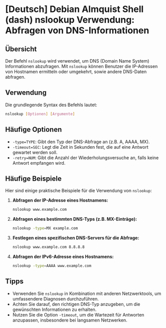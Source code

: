 # [Deutsch] Debian Almquist Shell (dash) nslookup Verwendung: Abfragen von DNS-Informationen

## Übersicht
Der Befehl `nslookup` wird verwendet, um DNS (Domain Name System) Informationen abzufragen. Mit `nslookup` können Benutzer die IP-Adressen von Hostnamen ermitteln oder umgekehrt, sowie andere DNS-Daten abfragen.

## Verwendung
Die grundlegende Syntax des Befehls lautet:

```bash
nslookup [Optionen] [Argumente]
```

## Häufige Optionen
- `-type=TYPE`: Gibt den Typ der DNS-Abfrage an (z.B. A, AAAA, MX).
- `-timeout=SEC`: Legt die Zeit in Sekunden fest, die auf eine Antwort gewartet werden soll.
- `-retry=NUM`: Gibt die Anzahl der Wiederholungsversuche an, falls keine Antwort empfangen wird.

## Häufige Beispiele
Hier sind einige praktische Beispiele für die Verwendung von `nslookup`:

1. **Abfragen der IP-Adresse eines Hostnamens:**
   ```bash
   nslookup www.example.com
   ```

2. **Abfragen eines bestimmten DNS-Typs (z.B. MX-Einträge):**
   ```bash
   nslookup -type=MX example.com
   ```

3. **Festlegen eines spezifischen DNS-Servers für die Abfrage:**
   ```bash
   nslookup www.example.com 8.8.8.8
   ```

4. **Abfragen der IPv6-Adresse eines Hostnamens:**
   ```bash
   nslookup -type=AAAA www.example.com
   ```

## Tipps
- Verwenden Sie `nslookup` in Kombination mit anderen Netzwerktools, um umfassendere Diagnosen durchzuführen.
- Achten Sie darauf, den richtigen DNS-Typ anzugeben, um die gewünschten Informationen zu erhalten.
- Nutzen Sie die Option `-timeout`, um die Wartezeit für Antworten anzupassen, insbesondere bei langsamen Netzwerken.